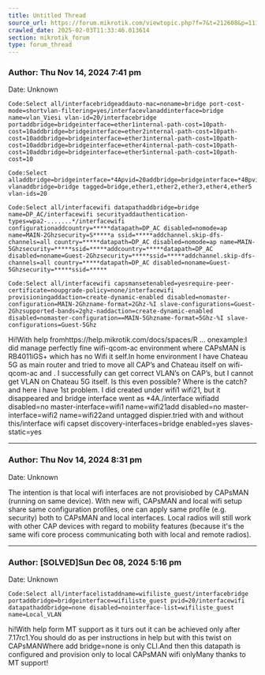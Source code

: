 ```yaml
---
title: Untitled Thread
source_url: https://forum.mikrotik.com/viewtopic.php?f=7&t=212608&p=1113588#p1113588
crawled_date: 2025-02-03T11:33:46.013614
section: mikrotik_forum
type: forum_thread
---
```


### Author: Thu Nov 14, 2024 7:41 pm
Date: Unknown

```
Code:Select all/interfacebridgeaddauto-mac=noname=bridge port-cost-mode=shortvlan-filtering=yes/interfacevlanaddinterface=bridge name=vlan_Viesi vlan-id=20/interfacebridge portaddbridge=bridgeinterface=ether1internal-path-cost=10path-cost=10addbridge=bridgeinterface=ether2internal-path-cost=10path-cost=10addbridge=bridgeinterface=ether3internal-path-cost=10path-cost=10addbridge=bridgeinterface=ether4internal-path-cost=10path-cost=10addbridge=bridgeinterface=ether5internal-path-cost=10path-cost=10
```

```
Code:Select alladdbridge=bridgeinterface=*4Apvid=20addbridge=bridgeinterface=*4Bpvid=20/interfacebridge vlanaddbridge=bridge tagged=bridge,ether1,ether2,ether3,ether4,ether5 vlan-ids=20
```

```
Code:Select all/interfacewifi datapathaddbridge=bridge name=DP_AC/interfacewifi securityaddauthentication-types=wpa2-.......*/interfacewifi configurationaddcountry=*****datapath=DP_AC disabled=nomode=ap name=MAIN-2Ghzsecurity=S*****a ssid=*****addchannel.skip-dfs-channels=all country=*****datapath=DP_AC disabled=nomode=ap name=MAIN-5Ghzsecurity=*****ssid=*****addcountry=*****datapath=DP_AC disabled=noname=Guest-2Ghzsecurity=*****ssid=*****addchannel.skip-dfs-channels=all country=*****datapath=DP_AC disabled=noname=Guest-5Ghzsecurity=*****ssid=*****
```

```
Code:Select all/interfacewifi capsmansetenabled=yesrequire-peer-certificate=noupgrade-policy=none/interfacewifi provisioningaddaction=create-dynamic-enabled disabled=nomaster-configuration=MAIN-2Ghzname-format=2Ghz-%I slave-configurations=Guest-2Ghzsupported-bands=2ghz-naddaction=create-dynamic-enabled disabled=nomaster-configuration==MAIN-5Ghzname-format=5Ghz-%I slave-configurations=Guest-5Ghz
```

Hi!With help fromhttps://help.mikrotik.com/docs/spaces/R ... onexample:I did manage perfectly fine wifi-qcom-ac environment where CAPsMAN is RB4011iGS+ which has no Wifi it self.In home environment I have Chateau 5G as main router and tried to move all CAP’s and Chateau itself on wifi-qcom-ac and . I successfully can get correct VLAN’s on CAP’s, but I cannot get VLAN on Chateau 5G itself. Is this even possible? Where is the catch?and here i have 1st problem. I did created under wifi1 wifi21, but it disappeared and bridge interface went as *4A./interface wifiadd disabled=no master-interface=wifi1 name=wifi21add disabled=no master-interface=wifi2 name=wifi22and untagged dispier.tried with and without this/interface wifi capset discovery-interfaces=bridge enabled=yes slaves-static=yes


---
### Author: Thu Nov 14, 2024 8:31 pm
Date: Unknown

The intention is that local wifi interfaces are not provisiobed by CAPsMAN (running on same device). With new wifi, CAPsMAN and local wifi setup share same configuration profiles, one can apply same profile (e.g. security) both to CAPsMAN and local interfaces. Local radios will still work with other CAP devices with regard to mobility features (because it's the same wifi core process communicating both with local and remote radios).


---
### Author: [SOLVED]Sun Dec 08, 2024 5:16 pm
Date: Unknown

```
Code:Select all/interfacelistaddname=wifiliste_guest/interfacebridge portaddbridge=bridgeinterface=wifiliste_guest pvid=20/interfacewifi datapathaddbridge=none disabled=nointerface-list=wifiliste_guest name=Local_VLAN
```

hi!With help form MT support as it turs out it can be achieved only after 7.17rc1.You should do as per instructions in help but with this twist on CAPsMANWhere add bridge=none is only CLI.And then this datapath is configured and provision only to local CAPsMAN wifi onlyMany thanks to MT support!

